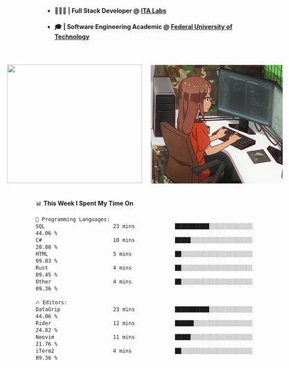 <body style="margin-bottom: 40px; gap: 20px">
  <div style="display: flex; flex-direction: column; width: auto; margin: 0 auto; padding: 20px;">
    <ul style="flex: 1; margin-bottom: 20px;">
      <li><h4>🧑🏽‍💻 | Full Stack Developer @ <a href="https://itafrotas.com//">ITA Labs</a></h4></li>
      <li><h4>🎓 | Software Engineering Academic @ <a href="http://www.utfpr.edu.br/">Federal University of Technology</a></h4></li>
      <br/>
    </ul>
    <div style="display: flex; justify-content: center; align-items: center; gap: 20px;">
      <a href="https://skillicons.dev">
        <img width="312" height="274" src="https://skillicons.dev/icons?i=cs,dotnet,php,laravel,ts,js,nodejs,react,swift,java,adonis,postgres,mysql,mongodb,postman,c,heroku,gradle,npm,flutter,docker,aws,redis,kubernetes&theme=light&&perline=4" />
      </a>
      <img width="312" height="274" src="assets/umiko.gif" alt="Computer Boy" />
    </div>
  </div>
</body>


<!--START_SECTION:waka-->
📊 **This Week I Spent My Time On** 

```text
💬 Programming Languages: 
SQL                      23 mins             ███████████░░░░░░░░░░░░░░   44.06 % 
C#                       10 mins             █████░░░░░░░░░░░░░░░░░░░░   20.88 % 
HTML                     5 mins              ██░░░░░░░░░░░░░░░░░░░░░░░   09.83 % 
Rust                     4 mins              ██░░░░░░░░░░░░░░░░░░░░░░░   09.45 % 
Other                    4 mins              ██░░░░░░░░░░░░░░░░░░░░░░░   09.36 % 

🔥 Editors: 
DataGrip                 23 mins             ███████████░░░░░░░░░░░░░░   44.06 % 
Rider                    12 mins             ██████░░░░░░░░░░░░░░░░░░░   24.82 % 
Neovim                   11 mins             █████░░░░░░░░░░░░░░░░░░░░   21.76 % 
iTerm2                   4 mins              ██░░░░░░░░░░░░░░░░░░░░░░░   09.36 % 
```


<!--END_SECTION:waka-->

<!--
**danielr0d/danielr0d** is a ✨ _special_ ✨ repository because its `README.md` (this file) appears on your GitHub profile.

Here are some ideas to get you started:

- 🔭 I’m currently working on ...
- 🌱 I’m currently learning ...
- 👯 I’m looking to collaborate on ...
- 🤔 I’m looking for help with ...
- 💬 Ask me about ...
- 📫 How to reach me: ...
- 😄 Pronouns: ...
- ⚡ Fun fact: ...
-->
